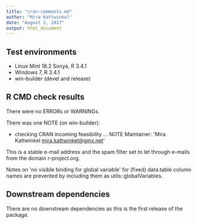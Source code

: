 ```yaml
---
title: "cran-comments.md"
author: "Mira Kattwinkel"
date: "August 2, 2017"
output: html_document
---
```


## Test environments
* Linux Mint 18.2 Sonya, R 3.4.1
* Windows 7, R 3.4.1
* win-builder (devel and release)

## R CMD check results
There were no ERRORs or WARNINGs.

There was one NOTE (on win-builder):
* checking CRAN incoming feasibility ... NOTE
Maintainer: 'Mira Kattwinkel <mira.kattwinkel@gmx.net>'

This is a stable e-mail address and the spam filter set to let through e-mails 
from the domain r-project.org.

Notes on 'no visible binding for global variable' for (fixed) data.table column
names are prevented by including them as utils::globalVariables.

## Downstream dependencies
There are no downstream dependencies as this is the first release of the package.